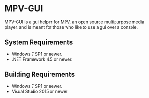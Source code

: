 # MPV-GUI

MPV-GUI is a gui helper for [MPV](https://github.com/mpv-player/mpv), an open source multipurpose media player, and is meant for those who like to use a gui over a console.

## System Requirements
- Windows 7 SP1 or newer.
- .NET Framework 4.5 or newer.

## Building Requirements
- Windows 7 SP1 or newer.
- Visual Studio 2015 or newer
